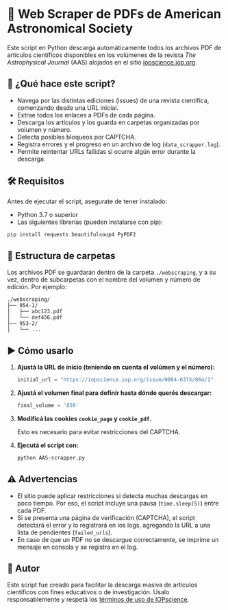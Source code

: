 # 📄 Web Scraper de PDFs de American Astronomical Society

Este script en Python descarga automáticamente todos los archivos PDF de artículos científicos disponibles en los volúmenes de la revista *The Astrophysical Journal* (AAS) alojados en el sitio [iopscience.iop.org](https://iopscience.iop.org/).

## 🧠 ¿Qué hace este script?

- Navega por las distintas ediciones (issues) de una revista científica, comenzando desde una URL inicial.
- Extrae todos los enlaces a PDFs de cada página.
- Descarga los artículos y los guarda en carpetas organizadas por volumen y número.
- Detecta posibles bloqueos por CAPTCHA.
- Registra errores y el progreso en un archivo de log (`data_scrapper.log`).
- Permite reintentar URLs fallidas si ocurre algún error durante la descarga.

## 🛠️ Requisitos

Antes de ejecutar el script, asegurate de tener instalado:

- Python 3.7 o superior
- Las siguientes librerías (pueden instalarse con pip):

```bash
pip install requests beautifulsoup4 PyPDF2
```

## 📂 Estructura de carpetas

Los archivos PDF se guardarán dentro de la carpeta `./webscraping`, y a su vez, dentro de subcarpetas con el nombre del volumen y número de edición. Por ejemplo:

```
./webscraping/
├── 954-1/
│   ├── abc123.pdf
│   └── def456.pdf
├── 953-2/
│   └── ...
```

## ▶️ Cómo usarlo

1. **Ajustá la URL de inicio (teniendo en cuenta el volúmen y el número):**

   ```python
   initial_url = "https://iopscience.iop.org/issue/0004-637X/864/1"
   ```

2. **Ajustá el volumen final para definir hasta dónde querés descargar:**

   ```python
   final_volume = '850'
   ```

3. **Modificá las cookies `cookie_page` y `cookie_pdf`.**

   Esto es necesario para evitar restricciones del CAPTCHA.

4. **Ejecutá el script con:**

   ```bash
   python AAS-scrapper.py
   ```

## ⚠️ Advertencias

- El sitio puede aplicar restricciones si detecta muchas descargas en poco tiempo. Por eso, el script incluye una pausa (`time.sleep(5)`) entre cada PDF.
- Si se presenta una página de verificación (CAPTCHA), el script detectará el error y lo registrará en los logs, agregando la URL a una lista de pendientes (`failed_urls`).
- En caso de que un PDF no se descargue correctamente, se imprime un mensaje en consola y se registra en el log.

## 📌 Autor

Este script fue creado para facilitar la descarga masiva de artículos científicos con fines educativos o de investigación. Usalo responsablemente y respetá los [términos de uso de IOPscience](https://iopscience.iop.org/page/terms).
